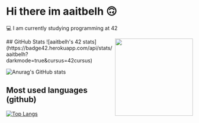 
# Hi there im aaitbelh 🙃

💻  I am currently studying programming at 42

<img align="right" src=media/linux.gif style="object-fit: cover; height: 210px; float: right">
## GitHub Stats
![aaitbelh's 42 stats](https://badge42.herokuapp.com/api/stats/aaitbelh?darkmode=true&cursus=42cursus)

![Anurag's GitHub stats](https://github-readme-stats.vercel.app/api?username=aaitbelh&show_icons=true) 
## Most used languages (github)
[![Top Langs](https://github-readme-stats.vercel.app/api/top-langs/?username=aaitbelh&langs_count=8)](https://github.com/aaitbelh/github-readme-stats)


